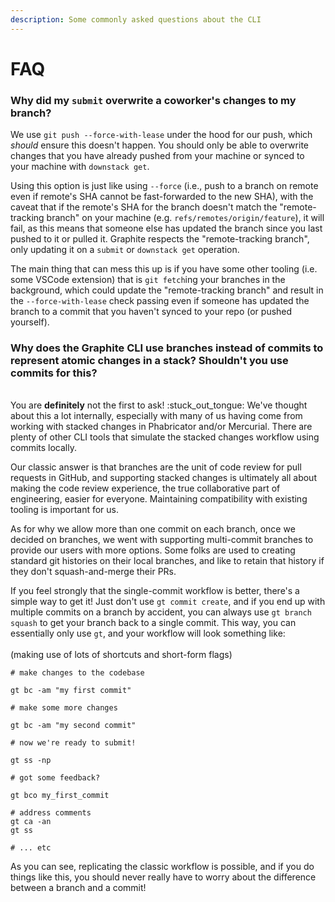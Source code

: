 ```yaml
---
description: Some commonly asked questions about the CLI
---
```


# FAQ

### Why did my `submit` overwrite a coworker's changes to my branch?

We use `git push --force-with-lease` under the hood for our push, which _should_ ensure this doesn't happen.  You should only be able to overwrite changes that you have already pushed from your machine or synced to your machine with `downstack get`.

Using this option is just like using `--force` (i.e., push to a branch on remote even if remote's SHA cannot be fast-forwarded to the new SHA), with the caveat that if the remote's SHA for the branch doesn't match the "remote-tracking branch" on your machine (e.g. `refs/remotes/origin/feature`), it will fail, as this means that someone else has updated the branch since you last pushed to it or pulled it.  Graphite respects the "remote-tracking branch", only updating it on a `submit` or `downstack get` operation.

The main thing that can mess this up is if you have some other tooling (i.e. some VSCode extension) that is `git fetch`ing your branches in the background, which could update the "remote-tracking branch" and result in the `--force-with-lease` check passing even if someone has updated the branch to a commit that you haven't synced to your repo (or pushed yourself).



### Why does the Graphite CLI use branches instead of commits to represent atomic changes in a stack?  Shouldn't you use commits for this?

\
You are **definitely** not the first to ask! :stuck\_out\_tongue: We've thought about this a lot internally, especially with many of us having come from working with stacked changes in Phabricator and/or Mercurial.  There are plenty of other CLI tools that simulate the stacked changes workflow using commits locally.

Our classic answer is that branches are the unit of code review for pull requests in GitHub, and supporting stacked changes is ultimately all about making the code review experience, the true collaborative part of engineering, easier for everyone.  Maintaining compatibility with existing tooling is important for us.

As for why we allow more than one commit on each branch, once we decided on branches, we went with supporting multi-commit branches to provide our users with more options.  Some folks are used to creating standard git histories on their local branches, and like to retain that history if they don't squash-and-merge their PRs.

If you feel strongly that the single-commit workflow is better, there's a simple way to get it! Just don't use `gt commit create`, and if you end up with multiple commits on a branch by accident, you can always use `gt branch squash` to get your branch back to a single commit.  This way, you can essentially only use `gt`, and your workflow will look something like:\
\
(making use of lots of shortcuts and short-form flags)

```
# make changes to the codebase

gt bc -am "my first commit"

# make some more changes

gt bc -am "my second commit"

# now we're ready to submit!

gt ss -np

# got some feedback?

gt bco my_first_commit

# address comments
gt ca -an
gt ss

# ... etc

```

As you can see, replicating the classic workflow is possible, and if you do things like this, you should never really have to worry about the difference between a branch and a commit!
